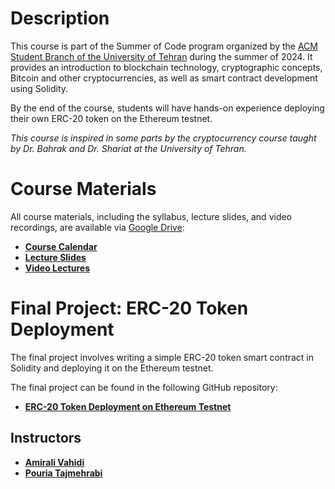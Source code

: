 # Description
This course is part of the Summer of Code program organized by the [ACM Student Branch of the University of Tehran](https://ut-acm.ir) during the summer of 2024. It provides an introduction to blockchain technology, cryptographic concepts, Bitcoin and other cryptocurrencies, as well as smart contract development using Solidity.

By the end of the course, students will have hands-on experience deploying their own ERC-20 token on the Ethereum testnet.

*This course is inspired in some parts by the cryptocurrency course taught by Dr. Bahrak and Dr. Shariat at the University of Tehran.*

# Course Materials

All course materials, including the syllabus, lecture slides, and video recordings, are available via [Google Drive](https://drive.google.com/drive/folders/1uRs6k9zqZfh3qXNs3q1kTkGioQkIqQyC?usp=drive_link):

- **[Course Calendar](https://docs.google.com/spreadsheets/d/1T9L_b-uxsO1-nGKvHmJgv6MjA8FGYNoJ/edit?usp=drive_link)**
- **[Lecture Slides](https://drive.google.com/drive/folders/1W4y84c-BQtLdXTSuER8FzdCf8tVmdz-a?usp=drive_link)**
- **[Video Lectures](https://drive.google.com/drive/folders/1ABQ1TYPWMHj45BDVXsPLCFN_DTDWuJyO?usp=drive_link)**

# Final Project: ERC-20 Token Deployment

The final project involves writing a simple ERC-20 token smart contract in Solidity and deploying it on the Ethereum testnet.

The final project can be found in the following GitHub repository:  
* **[ERC-20 Token Deployment on Ethereum Testnet](https://github.com/Mohta3b/ERC-20-Token-Deployment-on-Ethereum-Testnet)**

## Instructors

- **[Amirali Vahidi](https://github.com/Mohta3b)**
- **[Pouria Tajmehrabi](https://github.com/)**
